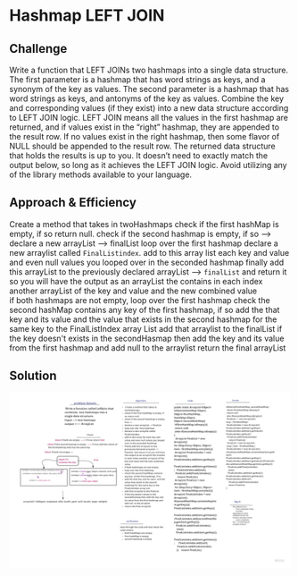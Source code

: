 # Hashmap LEFT JOIN


## Challenge
Write a function that LEFT JOINs two hashmaps into a single data structure.
The first parameter is a hashmap that has word strings as keys, and a synonym of the key as values.
The second parameter is a hashmap that has word strings as keys, and antonyms of the key as values.
Combine the key and corresponding values (if they exist) into a new data structure according to LEFT JOIN logic.
LEFT JOIN means all the values in the first hashmap are returned, and if values exist in the “right” hashmap, they are appended to the result row. If no values exist in the right hashmap, then some flavor of NULL should be appended to the result row.
The returned data structure that holds the results is up to you. It doesn’t need to exactly match the output below, so long as it achieves the LEFT JOIN logic.
Avoid utilizing any of the library methods available to your language.

## Approach & Efficiency
 Create a method that takes in twoHashmaps
check if the first hashMap is empty, if so return null. 
check if the second hashmap is empty, if so --> 
declare a new arrayList --> finalList
loop over the  first hashmap 
declare a new arraylist called `FinalListindex`. 
add to this array list each key and value and even null values you looped over in the seconded hashmap
finally add this arrayList to the previously declared arrayList --> `finalList`  and return it so you will have the output as an arrayList the contains in each index another arrayList of the key and value and the new combined value  
if both hashmaps are not empty, 
loop over the first hashmap 
check the second hashMap contains any key  of the first hashmap, if so 
add the that key and its value  and the value that exists in the second hashmap for the same key to the FinalListIndex array List 
add that arraylist to the finalList
if the key doesn't exists in the secondHasmap then add the key and its value from the first hashmap and add null  to the arraylist 
return the final arrayList 




## Solution
![](../assets/leftjoins.jpg)